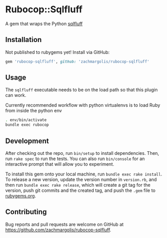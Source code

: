 # Rubocop::Sqlfluff

A gem that wraps the Python [sqlfluff](https://sqlfluff.com/)

## Installation

Not published to rubygems yet! Install via GitHub:

```ruby
gem 'rubocop-sqlfluff', github: 'zachmargolis/rubocop-sqlfluff'
```

## Usage

The `sqlfluff` executable needs to be on the load path so that this plugin can work.

Currently recommended workflow with python virtualenvs is to load Ruby from inside the python env

```bash
. env/bin/activate
bundle exec rubocop
```

## Development

After checking out the repo, run `bin/setup` to install dependencies. Then, run `rake spec` to run the tests. You can also run `bin/console` for an interactive prompt that will allow you to experiment.

To install this gem onto your local machine, run `bundle exec rake install`. To release a new version, update the version number in `version.rb`, and then run `bundle exec rake release`, which will create a git tag for the version, push git commits and the created tag, and push the `.gem` file to [rubygems.org](https://rubygems.org).

## Contributing

Bug reports and pull requests are welcome on GitHub at https://github.com/zachmargolis/rubocop-sqlfluff.
